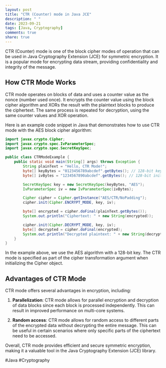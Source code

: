 ```yaml
---
layout: post
title: "CTR (Counter) mode in Java JCE"
description: " "
date: 2023-09-21
tags: [Java, Cryptography]
comments: true
share: true
---
```


CTR (Counter) mode is one of the block cipher modes of operation that can be used in Java Cryptography Extension (JCE) for symmetric encryption. It is a popular mode for encrypting data stream, providing confidentiality and integrity of the message.

## How CTR Mode Works

CTR mode operates on blocks of data and uses a counter value as the nonce (number used once). It encrypts the counter value using the block cipher algorithm and XORs the result with the plaintext blocks to produce the ciphertext. The same process is repeated for decryption, using the same counter values and XOR operation.

Here is an example code snippet in Java that demonstrates how to use CTR mode with the AES block cipher algorithm:

```java
import javax.crypto.Cipher;
import javax.crypto.spec.IvParameterSpec;
import javax.crypto.spec.SecretKeySpec;

public class CTRModeExample {
    public static void main(String[] args) throws Exception {
        String plainText = "Hello, CTR Mode!";
        byte[] keyBytes = "0123456789abcdef".getBytes(); // 128-bit key
        byte[] ivBytes = "1234567890abcdef".getBytes(); // 128-bit initialization vector

        SecretKeySpec key = new SecretKeySpec(keyBytes, "AES");
        IvParameterSpec iv = new IvParameterSpec(ivBytes);

        Cipher cipher = Cipher.getInstance("AES/CTR/NoPadding");
        cipher.init(Cipher.ENCRYPT_MODE, key, iv);

        byte[] encrypted = cipher.doFinal(plainText.getBytes());
        System.out.println("Ciphertext: " + new String(encrypted));

        cipher.init(Cipher.DECRYPT_MODE, key, iv);
        byte[] decrypted = cipher.doFinal(encrypted);
        System.out.println("Decrypted plaintext: " + new String(decrypted));
    }
}
```

In the example above, we use the AES algorithm with a 128-bit key. The CTR mode is specified as part of the cipher transformation argument when initializing the Cipher object. 

## Advantages of CTR Mode

CTR mode offers several advantages in encryption, including:

1. **Parallelization**: CTR mode allows for parallel encryption and decryption of data blocks since each block is processed independently. This can result in improved performance on multi-core systems.

2. **Random access**: CTR mode allows for random access to different parts of the encrypted data without decrypting the entire message. This can be useful in certain scenarios where only specific parts of the ciphertext need to be accessed.

Overall, CTR mode provides efficient and secure symmetric encryption, making it a valuable tool in the Java Cryptography Extension (JCE) library.

#Java #Cryptography